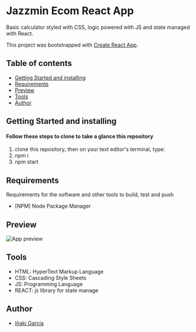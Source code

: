 # Jazzmin Ecom React App
Basic calculator styled with CSS, logic powered with JS and state managed with React.

This project was bootstrapped with [Create React App](https://github.com/facebook/create-react-app).


## Table of contents

- [Getting Started and installing](#getting-started-and-installing)
- [Requirements](#requirements)
- [Preview](#preview)
- [Tools](#tools)
- [Author](#author)

## Getting Started and installing

#### Follow these steps to clone to take a glance this repository
1. clone this repository, then on your text editor's terminal, type:
2. npm i
3. npm start

## Requirements

Requirements for the software and other tools to build, test and push 
- [NPM] Node Package Manager

## Preview
![App preview](/src/images/calculator-preview.png)

## Tools

- HTML: HyperText Markup Language
- CSS: Cascading Style Sheets
- JS: Programming Language
- REACT: js library for state manage

## Author
- <a href="https://github.com/igardiet">Iñaki García</a>